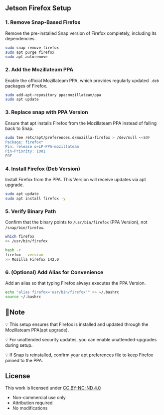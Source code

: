 ## Jetson Firefox Setup


### 1. Remove Snap-Based Firefox
Remove the pre-installed Snap version of Firefox completely, including its dependencies.
```bash
sudo snap remove firefox
sudo apt purge firefox
sudo apt autoremove
```

### 2. Add the Mozillateam PPA
Enable the official Mozillateam PPA, which provides regularly updated `.deb` packages of Firefox.
```bash
sudo add-apt-repository ppa:mozillateam/ppa
sudo apt update
```

### 3. Replace snap with PPA Version
Ensure that apt installs Firefox from the Mozillateam PPA instead of falling back to Snap.
```bash
sudo tee /etc/apt/preferences.d/mozilla-firefox > /dev/null <<EOF
Package: firefox*
Pin: release o=LP-PPA-mozillateam
Pin-Priority: 1001
EOF
```

### 4. Install Firefox (Deb Version)
Install Firefox from the PPA. This Version will receive updates via apt upgrade.
```bash
sudo apt update
sudo apt install firefox -y
```

### 5. Verify Binary Path
Confirm that the binary points to `/usr/bin/firefox` (PPA Version), not `/snap/bin/firefox`.
```bash
which firefox
>> /usr/bin/firefox

hash -r
firefox --version
>> Mozilla Firefox 142.0
```

### 6. (Optional) Add Alias for Convenience
Add an alias so that typing Firefox always executes the PPA Version.
```bash
echo "alias firefox='usr/bin/firefox'" >> ~/.bashrc
source ~/.bashrc
```

## 📌Note
💡 This setup ensures that Firefox is installed and updated through the Mozillateam PPA(apt upgrade).

💡 For unattended security updates, you can enable unattended-upgrades during setup.

💡 If Snap is reinstalled, confirm your apt preferences file to keep Firefox pinned to the PPA.

## License
This work is licensed under [CC BY-NC-ND 4.0](./LICENSE) 

- Non-commercial use only
- Attribution required
- No modifications
